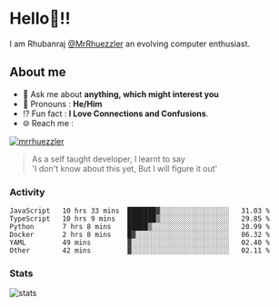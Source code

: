 
  
  
# Hello:wave:!!
I am Rhubanraj [@MrRhuezzler](https://github.com/MrRhuezzler) an evolving computer enthusiast.

## About me
<!-- - :sparkles: I'm currently working on [**de-viz**](https://github.com/MrRhuezzler/de-viz) -->
<!-- - :sparkles: Previously worked in [**Journal Management System**](https://manuscript.psgtech.ac.in) -->
<!-- - :book: I'm currently learning **Microservices Architecture** -->
- :speech_balloon: Ask me about **anything, which might interest you**
- :man: Pronouns : **He/Him**
- :interrobang: Fun fact : **I Love Connections and Confusions**.
- :globe_with_meridians: Reach me :  
  
[![mrrhuezzler](https://img.shields.io/badge/LinkedIn-0077B5?style=for-the-badge&logo=linkedin&logoColor=white)](https://www.linkedin.com/in/mrrhuezzler/)
<!--
### Interesting things, I found :bangbang:
-->
<!--
## Skills

## Drop a, Hi !
-->

<!-- 
Quotes
>  Always we overestimate the amount of work we can do in a day,  
>  and underestimate the amount we can do in our lifetime.
-->

> As a self taught developer, I learnt to say  
> 'I don't know about this yet, But I will figure it out'

### Activity
<!--START_SECTION:waka-->

```text
JavaScript   10 hrs 33 mins  ███████▓░░░░░░░░░░░░░░░░░   31.03 %
TypeScript   10 hrs 9 mins   ███████▒░░░░░░░░░░░░░░░░░   29.85 %
Python       7 hrs 8 mins    █████▒░░░░░░░░░░░░░░░░░░░   20.99 %
Docker       2 hrs 8 mins    █▓░░░░░░░░░░░░░░░░░░░░░░░   06.32 %
YAML         49 mins         ▓░░░░░░░░░░░░░░░░░░░░░░░░   02.40 %
Other        42 mins         ▓░░░░░░░░░░░░░░░░░░░░░░░░   02.11 %
```

<!--END_SECTION:waka-->

### Stats
![stats](https://github-readme-streak-stats.herokuapp.com/?user=MrRhuezzler)
